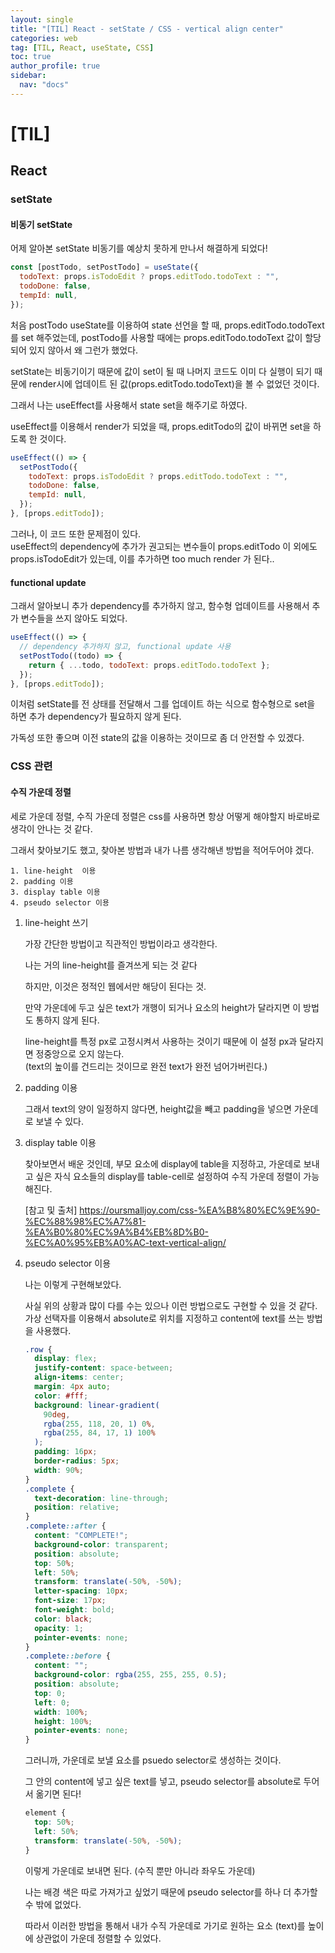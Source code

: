 ```yaml
---
layout: single
title: "[TIL] React - setState / CSS - vertical align center"
categories: web
tag: [TIL, React, useState, CSS]
toc: true
author_profile: true
sidebar:
  nav: "docs"
---
```


# [TIL]

## React

### setState

#### 비동기 setState

어제 알아본 setState 비동기를 예상치 못하게 만나서 해결하게 되었다!

```jsx
const [postTodo, setPostTodo] = useState({
  todoText: props.isTodoEdit ? props.editTodo.todoText : "",
  todoDone: false,
  tempId: null,
});
```

처음 postTodo useState를 이용하여 state 선언을 할 때, props.editTodo.todoText를 set 해주었는데, postTodo를 사용할 때에는 props.editTodo.todoText 값이 할당되어 있지 않아서 왜 그런가 했었다.

setState는 비동기이기 때문에 값이 set이 될 때 나머지 코드도 이미 다 실행이 되기 때문에 render시에 업데이트 된 값(props.editTodo.todoText)을 볼 수 없었던 것이다.

그래서 나는 useEffect를 사용해서 state set을 해주기로 하였다.

useEffect를 이용해서 render가 되었을 때, props.editTodo의 값이 바뀌면 set을 하도록 한 것이다.

```jsx
useEffect(() => {
  setPostTodo({
    todoText: props.isTodoEdit ? props.editTodo.todoText : "",
    todoDone: false,
    tempId: null,
  });
}, [props.editTodo]);
```

그러나, 이 코드 또한 문제점이 있다.
<br>useEffect의 dependency에 추가가 권고되는 변수들이 props.editTodo 이 외에도 props.isTodoEdit가 있는데, 이를 추가하면 too much render 가 된다..

#### functional update

그래서 알아보니 추가 dependency를 추가하지 않고, 함수형 업데이트를 사용해서 추가 변수들을 쓰지 않아도 되었다.

```jsx
useEffect(() => {
  // dependency 추가하지 않고, functional update 사용
  setPostTodo((todo) => {
    return { ...todo, todoText: props.editTodo.todoText };
  });
}, [props.editTodo]);
```

이처럼 setState를 전 상태를 전달해서 그를 업데이트 하는 식으로 함수형으로 set을 하면 추가 dependency가 필요하지 않게 된다.

가독성 또한 좋으며 이전 state의 값을 이용하는 것이므로 좀 더 안전할 수 있겠다.

### CSS 관련

#### 수직 가운데 정렬

세로 가운데 정렬, 수직 가운데 정렬은 css를 사용하면 항상 어떻게 해야할지 바로바로 생각이 안나는 것 같다.

그래서 찾아보기도 했고, 찾아본 방법과 내가 나름 생각해낸 방법을 적어두어야 겠다.

    1. line-height  이용
    2. padding 이용
    3. display table 이용
    4. pseudo selector 이용

1. line-height 쓰기

   가장 간단한 방법이고 직관적인 방법이라고 생각한다.

   나는 거의 line-height를 즐겨쓰게 되는 것 같다

   하지만, 이것은 정적인 웹에서만 해당이 된다는 것.

   만약 가운데에 두고 싶은 text가 개행이 되거나 요소의 height가 달라지면 이 방법도 통하지 않게 된다.

   line-height를 특정 px로 고정시켜서 사용하는 것이기 때문에 이 설정 px과 달라지면 정중앙으로 오지 않는다.<br>(text의 높이를 건드리는 것이므로 완전 text가 완전 넘어가버린다.)

2. padding 이용

   그래서 text의 양이 일정하지 않다면, height값을 빼고 padding을 넣으면 가운데로 보낼 수 있다.

3. display table 이용

   찾아보면서 배운 것인데, 부모 요소에 display에 table을 지정하고, 가운데로 보내고 싶은 자식 요소들의 display를 table-cell로 설정하여 수직 가운데 정렬이 가능해진다.

   [참고 및 출처] https://oursmalljoy.com/css-%EA%B8%80%EC%9E%90-%EC%88%98%EC%A7%81-%EA%B0%80%EC%9A%B4%EB%8D%B0-%EC%A0%95%EB%A0%AC-text-vertical-align/

4. pseudo selector 이용

   나는 이렇게 구현해보았다.

   사실 위의 상황과 많이 다를 수는 있으나 이런 방법으로도 구현할 수 있을 것 같다.<br>가상 선택자를 이용해서 absolute로 위치를 지정하고 content에 text를 쓰는 방법을 사용했다.

   ```css
   .row {
     display: flex;
     justify-content: space-between;
     align-items: center;
     margin: 4px auto;
     color: #fff;
     background: linear-gradient(
       90deg,
       rgba(255, 118, 20, 1) 0%,
       rgba(255, 84, 17, 1) 100%
     );
     padding: 16px;
     border-radius: 5px;
     width: 90%;
   }
   .complete {
     text-decoration: line-through;
     position: relative;
   }
   .complete::after {
     content: "COMPLETE!";
     background-color: transparent;
     position: absolute;
     top: 50%;
     left: 50%;
     transform: translate(-50%, -50%);
     letter-spacing: 10px;
     font-size: 17px;
     font-weight: bold;
     color: black;
     opacity: 1;
     pointer-events: none;
   }
   .complete::before {
     content: "";
     background-color: rgba(255, 255, 255, 0.5);
     position: absolute;
     top: 0;
     left: 0;
     width: 100%;
     height: 100%;
     pointer-events: none;
   }
   ```

   그러니까, 가운데로 보낼 요소를 psuedo selector로 생성하는 것이다.

   그 안의 content에 넣고 싶은 text를 넣고, pseudo selector를 absolute로 두어서 옮기면 된다!

   ```css
   element {
     top: 50%;
     left: 50%;
     transform: translate(-50%, -50%);
   }
   ```

   이렇게 가운데로 보내면 된다. (수직 뿐만 아니라 좌우도 가운데)

   나는 배경 색은 따로 가져가고 싶었기 때문에 pseudo selector를 하나 더 추가할 수 밖에 없었다.

   따라서 이러한 방법을 통해서 내가 수직 가운데로 가기로 원하는 요소 (text)를 높이에 상관없이 가운데 정렬할 수 있었다.
